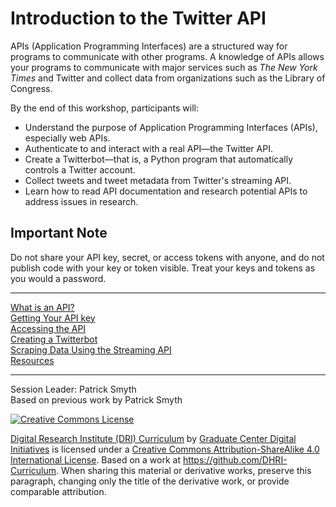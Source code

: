 # Introduction to the Twitter API

APIs (Application Programming Interfaces) are a structured way for programs to communicate with other programs. A knowledge of APIs allows your programs to communicate with major services such as _The New York Times_ and Twitter and collect data from organizations such as the Library of Congress. 

By the end of this workshop, participants will:

- Understand the purpose of Application Programming Interfaces (APIs), especially web APIs.
- Authenticate to and interact with a real API—the Twitter API.
- Create a Twitterbot—that is, a Python program that automatically controls a Twitter account.
- Collect tweets and tweet metadata from Twitter's streaming API.
- Learn how to read API documentation and research potential APIs to address issues in research.

## Important Note

Do not share your API key, secret, or access tokens with anyone, and do not publish code with your key or token visible. Treat your keys and tokens as you would a password.

-----

[What is an API?](sections/01-what_is_api.md)  
[Getting Your API key](sections/02-getting_key.md)  
[Accessing the API](sections/03-accessing_api.md)  
[Creating a Twitterbot](sections/04-creating_twitterbot.md)  
[Scraping Data Using the Streaming API](sections/05-scraping_data.md)  
[Resources](sections/06-resources.md)  

-----

Session Leader: Patrick Smyth  
Based on previous work by Patrick Smyth  

[![Creative Commons License](https://i.creativecommons.org/l/by-sa/4.0/88x31.png)](http://creativecommons.org/licenses/by-sa/4.0/)

[Digital Research Institute (DRI) Curriculum](http://purl.org/dc/terms/) by [Graduate Center Digital Initiatives](https://gcdi.commons.gc.cuny.edu/) is licensed under a [Creative Commons Attribution-ShareAlike 4.0 International License](http://creativecommons.org/licenses/by-sa/4.0/). Based on a work at <https://github.com/DHRI-Curriculum>. When sharing this material or derivative works, preserve this paragraph, changing only the title of the derivative work, or provide comparable attribution.

